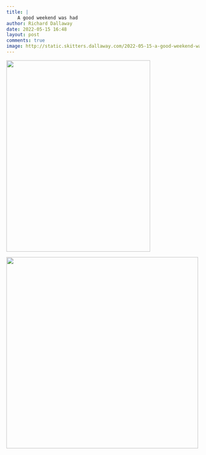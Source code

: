 ```yaml
---
title: |
    A good weekend was had
author: Richard Dallaway
date: 2022-05-15 16:48
layout: post
comments: true
image: http://static.skitters.dallaway.com/2022-05-15-a-good-weekend-was-had-fullsize-0.jpeg
---
```


<a href="http://static.skitters.dallaway.com/2022-05-15-a-good-weekend-was-had-fullsize-0.jpeg"><img src="http://static.skitters.dallaway.com/2022-05-15-a-good-weekend-was-had-thumb-0.jpeg" width="375" height="500"></a>

<a href="http://static.skitters.dallaway.com/2022-05-15-a-good-weekend-was-had-fullsize-1.jpeg"><img src="http://static.skitters.dallaway.com/2022-05-15-a-good-weekend-was-had-thumb-1.jpeg" width="500" height="500"></a>



